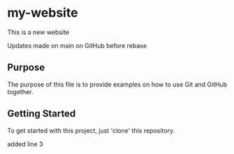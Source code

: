 # my-website

This is a new website

Updates made on main on GitHub before rebase

## Purpose

The purpose of this file is to provide examples
on how to use Git and GitHub together.

## Getting Started

To get started with this project, just 'clone' this repository.

added line 3
